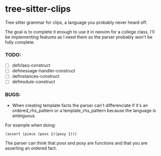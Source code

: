 # tree-sitter-clips

Tree sitter grammar for clips, a language you probably never heard off.

The goal is to complete it enough to use it in neovim for a college class, I'll be implementing features as I need them so the parser probably won't be fully complete.

### TODO:

- [ ] defclass-construct
- [ ] defmessage-handler-construct
- [ ] definstances-construct
- [ ] defmodule-construct

### BUGS:

- When creating template facts the parser can't differenciate if it's an ordered_rhs_pattern or a template_rhs_pattern because the language is ambiguous.

For example when doing:
```
(assert (piece (posx 1)(posy 1)))
```

The parser can think that posx and posy are functions and that you are asserting an ordered fact.

